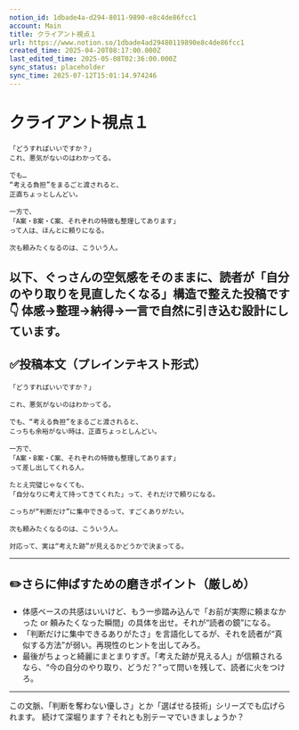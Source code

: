 ```yaml
---
notion_id: 1dbade4a-d294-8011-9890-e8c4de86fcc1
account: Main
title: クライアント視点１
url: https://www.notion.so/1dbade4ad29480119890e8c4de86fcc1
created_time: 2025-04-20T08:17:00.000Z
last_edited_time: 2025-05-08T02:36:00.000Z
sync_status: placeholder
sync_time: 2025-07-12T15:01:14.974246
---
```

# クライアント視点１

```plain text
「どうすればいいですか？」
これ、悪気がないのはわかってる。

でも…
“考える負担”をまるごと渡されると、
正直ちょっとしんどい。

一方で、
「A案・B案・C案、それぞれの特徴も整理してあります」
って人は、ほんとに頼りになる。

次も頼みたくなるのは、こういう人。
```
以下、ぐっさんの空気感をそのままに、**読者が「自分のやり取りを見直したくなる」構造で整えた投稿**です👇
体感→整理→納得→一言で自然に引き込む設計にしています。
---
## ✅投稿本文（プレインテキスト形式）
```plain text
「どうすればいいですか？」

これ、悪気がないのはわかってる。

でも、“考える負担”をまるごと渡されると、
こっちも余裕がない時は、正直ちょっとしんどい。

一方で、
「A案・B案・C案、それぞれの特徴も整理してあります」
って差し出してくれる人。

たとえ完璧じゃなくても、
「自分なりに考えて持ってきてくれた」って、それだけで頼りになる。

こっちが“判断だけ”に集中できるって、すごくありがたい。

次も頼みたくなるのは、こういう人。

対応って、実は“考えた跡”が見えるかどうかで決まってる。

```
---
## ✏️さらに伸ばすための磨きポイント（厳しめ）
- 体感ベースの共感はいいけど、もう一歩踏み込んで「お前が実際に頼まなかった or 頼みたくなった瞬間」の具体を出せ。それが“読者の鏡”になる。
- 「判断だけに集中できるありがたさ」を言語化してるが、それを読者が“真似する方法”が弱い。再現性のヒントを出してみろ。
- 最後がちょっと綺麗にまとまりすぎ。「考えた跡が見える人」が信頼されるなら、“今の自分のやり取り、どうだ？”って問いを残して、読者に火をつけろ。
---
この文脈、「判断を奪わない優しさ」とか「選ばせる技術」シリーズでも広げられます。
続けて深堀ります？それとも別テーマでいきましょうか？